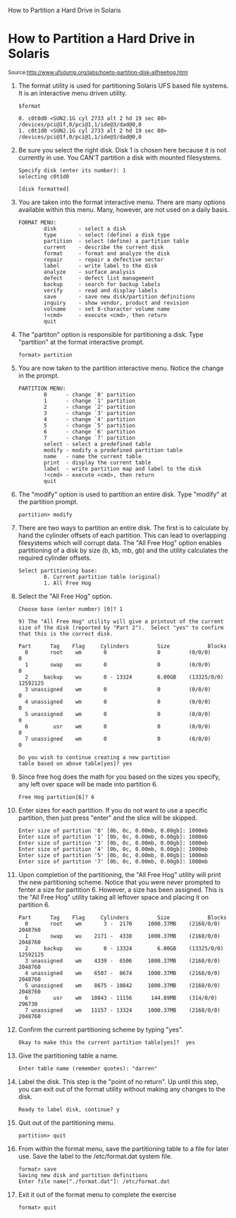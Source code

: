 How to Partition a Hard Drive in Solaris

# How to Partition a Hard Drive in Solaris

<sub>Source:http://www.ufsdump.org/labs/howto-partition-disk-allfreehog.html</sub>

1. The format utility is used for partitioning Solaris UFS based file systems. It is an interactive menu driven utility.

    ```
    $format
    
	0. c0t0d0 <SUN2.1G cyl 2733 alt 2 hd 19 sec 80>
	/devices/pci@1f,0/pci@1,1/ide@3/dad@0,0
	1. c0t1d0 <SUN2.1G cyl 2733 alt 2 hd 19 sec 80>
	/devices/pci@1f,0/pci@1,1/ide@3/dad@0,0
    ```

2. Be sure you select the right disk. Disk 1 is chosen here because it is not currently in use. You CAN'T partition a disk with mounted filesystems.

    ```
    Specify disk (enter its number): 1
    selecting c0t1d0

    [disk formatted]
    ```

3. You are taken into the format interactive menu. There are many options available within this menu. Many, however, are not used on a daily basis.

    ```
    FORMAT MENU:
            disk       - select a disk
            type       - select (define) a disk type
            partition  - select (define) a partition table
            current    - describe the current disk
            format     - format and analyze the disk
            repair     - repair a defective sector
            label      - write label to the disk
            analyze    - surface analysis
            defect     - defect list management
            backup     - search for backup labels
            verify     - read and display labels
            save       - save new disk/partition definitions
            inquiry    - show vendor, product and revision
            volname    - set 8-character volume name
            !<cmd>     - execute <cmd>, then return
            quit
    ```

4. The "partiton" option is responsible for partitioning a disk. Type "partition" at the format interactive prompt.

    ```
    format> partition
    ```

5. You are now taken to the partition interactive menu. Notice the change in the prompt.

    ```
    PARTITION MENU:
            0      - change `0' partition
            1      - change `1' partition
            2      - change `2' partition
            3      - change `3' partition
            4      - change `4' partition
            5      - change `5' partition
            6      - change `6' partition
            7      - change `7' partition
            select - select a predefined table
            modify - modify a predefined partition table
            name   - name the current table
            print  - display the current table
            label  - write partition map and label to the disk
            !<cmd> - execute <cmd>, then return
            quit
    ```

6. The "modify" option is used to partition an entire disk. Type "modify" at the partition prompt.

    ```
    partition> modify
    ```

7. There are two ways to partition an entire disk. The first is to calculate by hand the cylinder offsets of each partition. This can lead to overlapping filesystems which will corrupt data. The "All Free Hog" option enables partitioning of a disk by size (b, kb, mb, gb) and the utility calculates the required cylinder offsets.

    ```
    Select partitioning base:
            0. Current partition table (original)
            1. All Free Hog
    ```

8. Select the "All Free Hog" option.

    ```
    Choose base (enter number) [0]? 1
    
    9) The "All Free Hog" utility will give a printout of the current size of the disk (reported by "Part 2").  Select "yes" to confirm that this is the correct disk.
    
    Part      Tag    Flag     Cylinders         Size            Blocks
      0       root    wm       0                0         (0/0/0)            0
      1       swap    wu       0                0         (0/0/0)            0
      2     backup    wu       0 - 13324        6.00GB    (13325/0/0) 12592125
      3 unassigned    wm       0                0         (0/0/0)            0
      4 unassigned    wm       0                0         (0/0/0)            0
      5 unassigned    wm       0                0         (0/0/0)            0
      6        usr    wm       0                0         (0/0/0)            0
      7 unassigned    wm       0                0         (0/0/0)            0
    
    Do you wish to continue creating a new partition
    table based on above table[yes]? yes
    ```

10. Since free hog does the math for you based on the sizes you specify,  any left over space will be made into partition 6.

    ```
    Free Hog partition[6]? 6
    ```
    
11. Enter sizes for each partition. If you do not want to use a specific partition, then just press "enter" and the slice will be skipped.

    ```
    Enter size of partition '0' [0b, 0c, 0.00mb, 0.00gb]: 1000mb
    Enter size of partition '1' [0b, 0c, 0.00mb, 0.00gb]: 1000mb
    Enter size of partition '3' [0b, 0c, 0.00mb, 0.00gb]: 1000mb
    Enter size of partition '4' [0b, 0c, 0.00mb, 0.00gb]: 1000mb
    Enter size of partition '5' [0b, 0c, 0.00mb, 0.00gb]: 1000mb
    Enter size of partition '7' [0b, 0c, 0.00mb, 0.00gb]: 1000mb
    ```

12. Upon completion of the partitioning, the "All Free Hog" utility will print the new partitioning scheme.
Notice that you were never prompted to fenter a size for partition 6. However, a size has been
assigned. This is the "All Free Hog" utility taking all leftover space and placing it on partition 6.

    ```
    Part      Tag    Flag     Cylinders         Size            Blocks
      0       root    wm       3 -  2170     1000.37MB    (2168/0/0)   2048760
      1       swap    wu    2171 -  4338     1000.37MB    (2168/0/0)   2048760
      2     backup    wu       0 - 13324        6.00GB    (13325/0/0) 12592125
      3 unassigned    wm    4339 -  6506     1000.37MB    (2168/0/0)   2048760
      4 unassigned    wm    6507 -  8674     1000.37MB    (2168/0/0)   2048760
      5 unassigned    wm    8675 - 10842     1000.37MB    (2168/0/0)   2048760
      6        usr    wm   10843 - 11156      144.89MB    (314/0/0)     296730
      7 unassigned    wm   11157 - 13324     1000.37MB    (2168/0/0)   2048760
    ```

13. Confirm the current partitioning scheme by typing "yes".
    
    ```
    Okay to make this the current partition table[yes]?  yes
    ```
    
14. Give the partitioning table a name.

    ```
    Enter table name (remember quotes): "darren"
    ```

15. Label the disk. This step is the "point of no return". Up until this step, you can exit out of the format utility without making any changes to the disk.

    ```
    Ready to label disk, continue? y
    ```

16. Quit out of the partitioning menu.

    ```
    partition> quit
    ```

17. From within the format menu, save the partitioning table to a file for later use. Save the label to the /etc/format.dat system file.

    ```
    format> save
    Saving new disk and partition definitions
    Enter file name["./format.dat"]: /etc/format.dat
    ```

18. Exit it out of the format menu to complete the exercise

    ```
    format> quit
    ```
